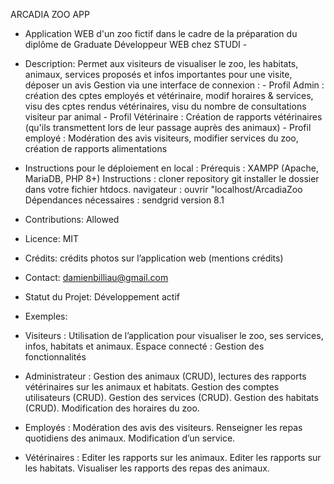 ARCADIA ZOO APP

 - Application WEB d'un zoo fictif dans le cadre de la préparation du diplôme de Graduate Développeur WEB chez STUDI -

 - Description:
   Permet aux visiteurs de visualiser le zoo, les habitats, animaux, services proposés et infos importantes pour une visite, déposer un avis
   Gestion via une interface de connexion : - Profil Admin : création des cptes employés et vétérinaire, modif horaires & services, visu des cptes 
                                          rendus vétérinaires, visu du nombre de consultations visiteur par animal
                                       - Profil Vétérinaire : Création de rapports vétérinaires (qu'ils transmettent lors de leur passage auprès des animaux)
                                       - Profil employé : Modération des avis visiteurs, modifier services du zoo, création de rapports alimentations 

- Instructions pour le déploiement en local :
Prérequis : XAMPP (Apache, MariaDB, PHP 8+)
Instructions : cloner repository git
installer le dossier dans votre fichier htdocs.
navigateur : ouvrir "localhost/ArcadiaZoo
Dépendances nécessaires : sendgrid version 8.1

- Contributions: Allowed

- Licence: MIT

- Crédits: crédits photos sur l’application web (mentions crédits)

- Contact: damienbilliau@gmail.com

- Statut du Projet: Développement actif

- Exemples:
- Visiteurs : Utilisation de l’application pour visualiser le zoo, ses services, infos, habitats et animaux.
Espace connecté : Gestion des fonctionnalités
-	Administrateur : Gestion des animaux (CRUD), lectures des rapports vétérinaires sur les animaux et habitats. Gestion des comptes utilisateurs (CRUD). Gestion des services (CRUD). Gestion des habitats (CRUD). Modification des horaires du zoo.
-	Employés : Modération des avis des visiteurs. Renseigner les repas quotidiens des animaux. Modification d’un service.
-	Vétérinaires : Editer les rapports sur les animaux. Editer les rapports sur les habitats. Visualiser les rapports des repas des animaux.

